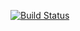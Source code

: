 [![Build Status](https://travis-ci.org/evgeniy-lvov/blog-api.svg?branch=master)](https://travis-ci.org/evgeniy-lvov/blog-api)
